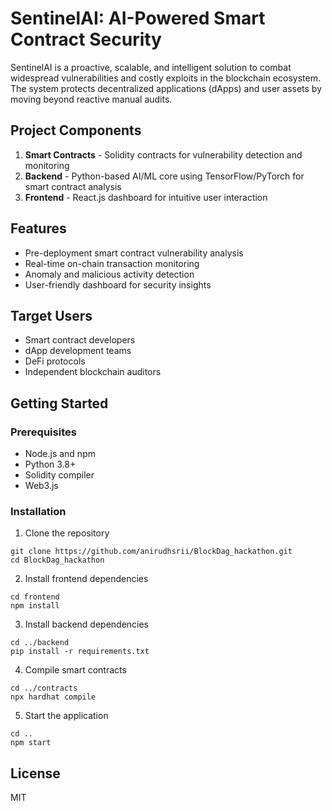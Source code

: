 # SentinelAI: AI-Powered Smart Contract Security

SentinelAI is a proactive, scalable, and intelligent solution to combat widespread vulnerabilities and costly exploits in the blockchain ecosystem. The system protects decentralized applications (dApps) and user assets by moving beyond reactive manual audits.

## Project Components

1. **Smart Contracts** - Solidity contracts for vulnerability detection and monitoring
2. **Backend** - Python-based AI/ML core using TensorFlow/PyTorch for smart contract analysis
3. **Frontend** - React.js dashboard for intuitive user interaction

## Features

- Pre-deployment smart contract vulnerability analysis
- Real-time on-chain transaction monitoring
- Anomaly and malicious activity detection
- User-friendly dashboard for security insights

## Target Users

- Smart contract developers
- dApp development teams
- DeFi protocols
- Independent blockchain auditors

## Getting Started

### Prerequisites
- Node.js and npm
- Python 3.8+
- Solidity compiler
- Web3.js

### Installation

1. Clone the repository
```
git clone https://github.com/anirudhsrii/BlockDag_hackathon.git
cd BlockDag_hackathon
```

2. Install frontend dependencies
```
cd frontend
npm install
```

3. Install backend dependencies
```
cd ../backend
pip install -r requirements.txt
```

4. Compile smart contracts
```
cd ../contracts
npx hardhat compile
```

5. Start the application
```
cd ..
npm start
```

## License
MIT
